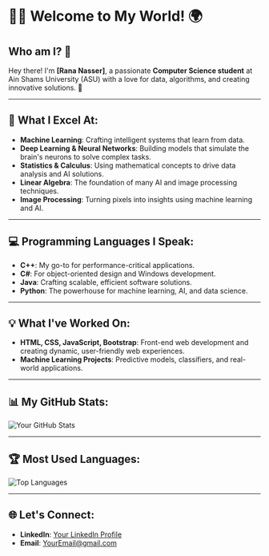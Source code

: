 # 👨‍💻 Welcome to My World! 🌍

## Who am I? 🤔
Hey there! I'm **[Rana Nasser]**, a passionate **Computer Science student** at Ain Shams University (ASU) with a love for data, algorithms, and creating innovative solutions. 🚀

---

## 🧠 What I Excel At:
- **Machine Learning**: Crafting intelligent systems that learn from data.
- **Deep Learning & Neural Networks**: Building models that simulate the brain's neurons to solve complex tasks.
- **Statistics & Calculus**: Using mathematical concepts to drive data analysis and AI solutions.
- **Linear Algebra**: The foundation of many AI and image processing techniques.
- **Image Processing**: Turning pixels into insights using machine learning and AI.

---

## 💻 Programming Languages I Speak:
- **C++**: My go-to for performance-critical applications.
- **C#**: For object-oriented design and Windows development.
- **Java**: Crafting scalable, efficient software solutions.
- **Python**: The powerhouse for machine learning, AI, and data science.

---

## 💡 What I've Worked On:
- **HTML, CSS, JavaScript, Bootstrap**: Front-end web development and creating dynamic, user-friendly web experiences.
- **Machine Learning Projects**: Predictive models, classifiers, and real-world applications.

---

## 📊 My GitHub Stats:
![Your GitHub Stats](https://github-readme-stats.vercel.app/api?username=rananasser760&show_icons=true&theme=radical)

---

## 🏆 Most Used Languages:
![Top Languages](https://github-readme-stats.vercel.app/api/top-langs/?username=rananasser760&layout=compact&theme=radical)

---

## 🌐 Let's Connect:
- **LinkedIn**: [Your LinkedIn Profile]( https://www.linkedin.com/in/rana-nasser-7b2375291 )
- **Email**: [YourEmail@gmail.com](rananasser760@gmail.com)



